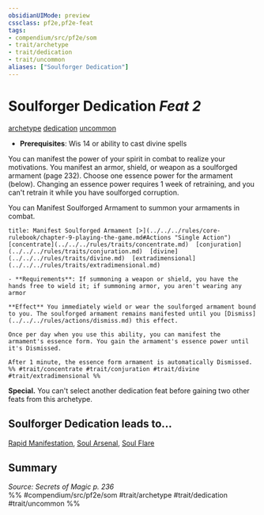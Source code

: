 ```yaml
---
obsidianUIMode: preview
cssclass: pf2e,pf2e-feat
tags:
- compendium/src/pf2e/som
- trait/archetype
- trait/dedication
- trait/uncommon
aliases: ["Soulforger Dedication"]
---
```

# Soulforger Dedication  *Feat 2*  
[archetype](../../rules/traits/archetype.md)  [dedication](../../rules/traits/dedication.md)  [uncommon](../../rules/traits/uncommon.md)  

- **Prerequisites**: Wis 14 or ability to cast divine spells

You can manifest the power of your spirit in combat to realize your motivations. You manifest an armor, shield, or weapon as a soulforged armament (page 232). Choose one essence power for the armament (below). Changing an essence power requires 1 week of retraining, and you can't retrain it while you have soulforged corruption.

You can Manifest Soulforged Armament to summon your armaments in combat.

```ad-embed-ability
title: Manifest Soulforged Armament [>](../../../rules/core-rulebook/chapter-9-playing-the-game.md#Actions "Single Action")
[concentrate](../../../rules/traits/concentrate.md)  [conjuration](../../../rules/traits/conjuration.md)  [divine](../../../rules/traits/divine.md)  [extradimensional](../../../rules/traits/extradimensional.md)  

- **Requirements**: If summoning a weapon or shield, you have the hands free to wield it; if summoning armor, you aren't wearing any armor

**Effect** You immediately wield or wear the soulforged armament bound to you. The soulforged armament remains manifested until you [Dismiss](../../../rules/actions/dismiss.md) this effect.

Once per day when you use this ability, you can manifest the armament's essence form. You gain the armament's essence power until it's Dismissed.

After 1 minute, the essence form armament is automatically Dismissed.  
%% #trait/concentrate #trait/conjuration #trait/divine #trait/extradimensional %%
```

**Special.** You can't select another dedication feat before gaining two other feats from this archetype.

## Soulforger Dedication leads to...

[Rapid Manifestation](rapid-manifestation-som.md), [Soul Arsenal](soul-arsenal-som.md), [Soul Flare](soul-flare-som.md)

## Summary

*Source: Secrets of Magic p. 236*  
%% #compendium/src/pf2e/som #trait/archetype #trait/dedication #trait/uncommon %%
